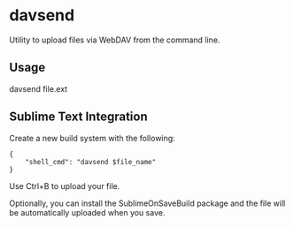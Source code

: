 # davsend
Utility to upload files via WebDAV from the command line.

## Usage
davsend file.ext

## Sublime Text Integration
Create a new build system with the following:
```
{
    "shell_cmd": "davsend $file_name"
}
```
Use Ctrl+B to upload your file.

Optionally, you can install the SublimeOnSaveBuild package and the file will be automatically uploaded when you save.